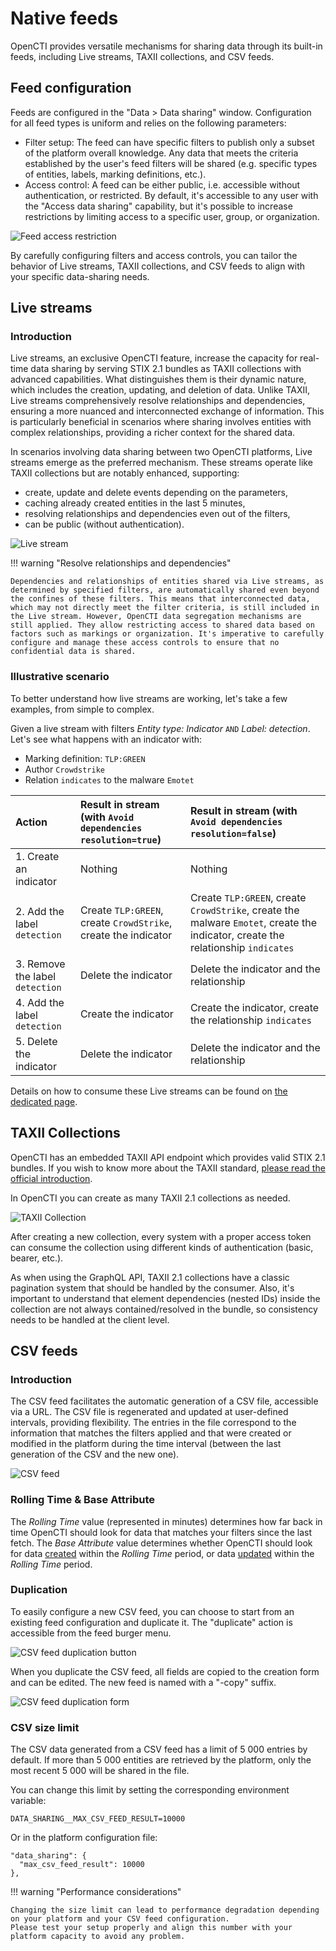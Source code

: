 # Native feeds

OpenCTI provides versatile mechanisms for sharing data through its built-in feeds, including Live streams, TAXII collections, and CSV feeds.

## Feed configuration

Feeds are configured in the "Data > Data sharing" window. Configuration for all feed types is uniform and relies on the following parameters:

- Filter setup: The feed can have specific filters to publish only a subset of the platform overall knowledge. Any data that meets the criteria established by the user's feed filters will be shared (e.g. specific types of entities, labels, marking definitions, etc.).
- Access control: A feed can be either public, i.e. accessible without authentication, or restricted. By default, it's accessible to any user with the "Access data sharing" capability, but it's possible to increase restrictions by limiting access to a specific user, group, or organization.

![Feed access restriction](assets/feed-access-restriction.png)

By carefully configuring filters and access controls, you can tailor the behavior of Live streams, TAXII collections, and CSV feeds to align with your specific data-sharing needs.

<a id="live-stream-section"></a>
## Live streams

### Introduction

Live streams, an exclusive OpenCTI feature, increase the capacity for real-time data sharing by serving STIX 2.1 bundles as TAXII collections with advanced capabilities. What distinguishes them is their dynamic nature, which includes the creation, updating, and deletion of data. Unlike TAXII, Live streams comprehensively resolve relationships and dependencies, ensuring a more nuanced and interconnected exchange of information. This is particularly beneficial in scenarios where sharing involves entities with complex relationships, providing a richer context for the shared data.

In scenarios involving data sharing between two OpenCTI platforms, Live streams emerge as the preferred mechanism. These streams operate like TAXII collections but are notably enhanced, supporting:

* create, update and delete events depending on the parameters,
* caching already created entities in the last 5 minutes,
* resolving relationships and dependencies even out of the filters,
* can be public (without authentication).

![Live stream](assets/live-stream.png)

!!! warning "Resolve relationships and dependencies"

    Dependencies and relationships of entities shared via Live streams, as determined by specified filters, are automatically shared even beyond the confines of these filters. This means that interconnected data, which may not directly meet the filter criteria, is still included in the Live stream. However, OpenCTI data segregation mechanisms are still applied. They allow restricting access to shared data based on factors such as markings or organization. It's imperative to carefully configure and manage these access controls to ensure that no confidential data is shared.

### Illustrative scenario

To better understand how live streams are working, let's take a few examples, from simple to complex.

Given a live stream with filters *Entity type: Indicator* `AND` *Label: detection*. Let's see what happens with an indicator with:

* Marking definition: `TLP:GREEN`
* Author `Crowdstrike`
* Relation `indicates` to the malware `Emotet`

| Action                          | Result in stream (with `Avoid dependencies resolution=true`)   | Result in stream (with `Avoid dependencies resolution=false`)                                                                    |
|:--------------------------------|:---------------------------------------------------------------|:---------------------------------------------------------------------------------------------------------------------------------|
| 1. Create an indicator          | Nothing                                                        | Nothing                                                                                                                          |
| 2. Add the label `detection`    | Create `TLP:GREEN`, create `CrowdStrike`, create the indicator | Create `TLP:GREEN`, create `CrowdStrike`, create the malware `Emotet`, create the indicator, create the relationship `indicates` |
| 3. Remove the label `detection` | Delete the indicator                                           | Delete the indicator and the relationship                                                                                        |
| 4. Add the label `detection`    | Create the indicator                                           | Create the indicator, create the relationship `indicates`                                                                        |
| 5. Delete the indicator         | Delete the indicator                                           | Delete the indicator  and the relationship                                                                                       |

Details on how to consume these Live streams can be found on [the dedicated page](import-automated.md).


## TAXII Collections

OpenCTI has an embedded TAXII API endpoint which provides valid STIX 2.1 bundles. If you wish to know more about the TAXII standard, [please read the official introduction](https://oasis-open.github.io/cti-documentation/taxii/intro.html).

In OpenCTI you can create as many TAXII 2.1 collections as needed. 

![TAXII Collection](assets/taxii-collection.png)

After creating a new collection, every system with a proper access token can consume the collection using different kinds of authentication (basic, bearer, etc.). 

As when using the GraphQL API, TAXII 2.1 collections have a classic pagination system that should be handled by the consumer. Also, it's important to understand that element dependencies (nested IDs) inside the collection are not always contained/resolved in the bundle, so consistency needs to be handled at the client level.

<a id="csv-feeds-section"></a>
## CSV feeds

### Introduction

The CSV feed facilitates the automatic generation of a CSV file, accessible via a URL. 
The CSV file is regenerated and updated at user-defined intervals, providing flexibility. 
The entries in the file correspond to the information that matches the filters applied and that were created or modified in the platform during the time interval (between the last generation of the CSV and the new one).

![CSV feed](assets/csv-feed.png)

### Rolling Time & Base Attribute

The *Rolling Time* value (represented in minutes) determines how far back in time OpenCTI should look for data that matches your filters since the last fetch. The *Base Attribute* value determines whether OpenCTI should look for data <ins>created</ins> within the *Rolling Time* period, or data <ins>updated</ins> within the *Rolling Time* period.

### Duplication
To easily configure a new CSV feed, you can choose to start from an existing feed configuration and duplicate it.
The "duplicate" action is accessible from the feed burger menu. 

![CSV feed duplication button](assets/feeds-duplicate.png)

When you duplicate the CSV feed, all fields are copied to the creation form and can be edited.
The new feed is named with a "-copy" suffix.

![CSV feed duplication form](assets/feeds-duplication-form.png)


### CSV size limit

The CSV data generated from a CSV feed has a limit of 5 000 entries by default. 
If more than 5 000 entities are retrieved by the platform, only the most recent 5 000 will be shared in the file.
    
You can change this limit by setting the corresponding environment variable:

```
DATA_SHARING__MAX_CSV_FEED_RESULT=10000
```

Or in the platform configuration file:

```
"data_sharing": {
  "max_csv_feed_result": 10000
},
```

!!! warning "Performance considerations"

    Changing the size limit can lead to performance degradation depending on your platform and your CSV feed configuration. 
    Please test your setup properly and align this number with your platform capacity to avoid any problem.

